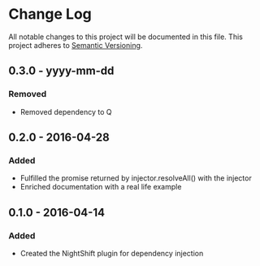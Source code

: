 # Change Log
All notable changes to this project will be documented in this file. This project adheres to [Semantic Versioning](http.semver.org).

## 0.3.0 - yyyy-mm-dd
### Removed
- Removed dependency to Q

## 0.2.0 - 2016-04-28
### Added
- Fulfilled the promise returned by injector.resolveAll() with the injector
- Enriched documentation with a real life example

## 0.1.0 - 2016-04-14
### Added
- Created the NightShift plugin for dependency injection